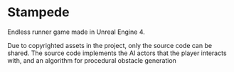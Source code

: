 # Stampede
Endless runner game made in Unreal Engine 4.

Due to copyrighted assets in the project, only the source code can be shared. The source code implements the AI actors that the player interacts with, and an algorithm for procedural obstacle generation
